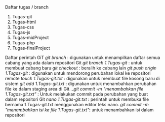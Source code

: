 Daftar tugas / branch
  1. Tugas-git
  2. Tugas-html
  3. Tugas-css
  4. Tugas-js
  5. Tugas-midProject
  6. Tugas-php
  7. Tugas-finalProject

Daftar perintah GiT
_git branch_ : digunakan untuk menampilkan daftar semua cabang yang ada dalam repositori Git
_git branch 1.Tugas-git_ : untuk membuat cabang baru
_git checkout_ : beralih ke cabang lain
_git push origin 1.Tugas-git_ : digunakan untuk mendorong perubahan lokal ke repositori remote
_touch 1.Tugas-git.txt_ : digunakan untuk membuat file kosong baru di sistem 
_git add 1.Tugas-git.txt_ : digunakan untuk menambahkan perubahan file ke dalam staging area di Git. 
__git  commit -m "menambahkan file 1.Tugas-git.txt"_ : Untuk melakukan commit pada perubahan yang buat dalam repositori Git
_nano 1.Tugas-git.txt_ : perintah untuk membuka file bernama 1.Tugas-git.txt menggunakan editor teks nano.
 _git commit -m "menambahkan isi ke file 1.Tugas-git.txt"_: untuk menambahkan isi dalam repositori
 


